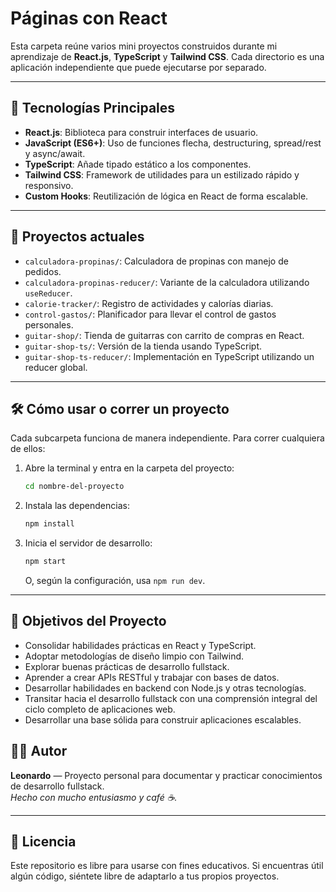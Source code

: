 # Páginas con React

Esta carpeta reúne varios mini proyectos construidos durante mi aprendizaje de **React.js**, **TypeScript** y **Tailwind CSS**. Cada directorio es una aplicación independiente que puede ejecutarse por separado.

---

## 🚀 Tecnologías Principales 

- **React.js**: Biblioteca para construir interfaces de usuario.
- **JavaScript (ES6+)**: Uso de funciones flecha, destructuring, spread/rest y async/await.
- **TypeScript**: Añade tipado estático a los componentes.
- **Tailwind CSS**: Framework de utilidades para un estilizado rápido y responsivo.
- **Custom Hooks**: Reutilización de lógica en React de forma escalable.

---

## 📂 Proyectos actuales

- `calculadora-propinas/`: Calculadora de propinas con manejo de pedidos.
- `calculadora-propinas-reducer/`: Variante de la calculadora utilizando `useReducer`.
- `calorie-tracker/`: Registro de actividades y calorías diarias.
- `control-gastos/`: Planificador para llevar el control de gastos personales.
- `guitar-shop/`: Tienda de guitarras con carrito de compras en React.
- `guitar-shop-ts/`: Versión de la tienda usando TypeScript.
- `guitar-shop-ts-reducer/`: Implementación en TypeScript utilizando un reducer global.


---

## 🛠️ Cómo usar o correr un proyecto

Cada subcarpeta funciona de manera independiente. Para correr cualquiera de ellos:

1. Abre la terminal y entra en la carpeta del proyecto:
   ```bash
   cd nombre-del-proyecto
   ```

2. Instala las dependencias:
   ```bash
   npm install
   ```
3. Inicia el servidor de desarrollo:
   ```bash
   npm start
   ```
   O, según la configuración, usa `npm run dev`.


---

## 🎯 Objetivos del Proyecto

- Consolidar habilidades prácticas en React y TypeScript.
- Adoptar metodologías de diseño limpio con Tailwind.
- Explorar buenas prácticas de desarrollo fullstack.
- Aprender a crear APIs RESTful y trabajar con bases de datos.
- Desarrollar habilidades en backend con Node.js y otras tecnologías.
- Transitar hacia el desarrollo fullstack con una comprensión integral del ciclo completo de aplicaciones web.
- Desarrollar una base sólida para construir aplicaciones escalables.

## 👨‍💻 Autor

**Leonardo** — Proyecto personal para documentar y practicar conocimientos de desarrollo fullstack.  
*Hecho con mucho entusiasmo y café ☕.*

---

## 📝 Licencia

Este repositorio es libre para usarse con fines educativos. Si encuentras útil algún código, siéntete libre de adaptarlo a tus propios proyectos.